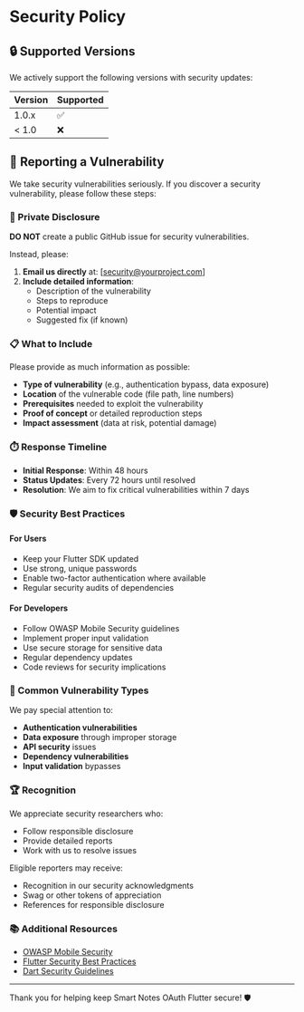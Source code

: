 # Security Policy

## 🔒 Supported Versions

We actively support the following versions with security updates:

| Version | Supported          |
| ------- | ------------------ |
| 1.0.x   | :white_check_mark: |
| < 1.0   | :x:                |

## 🚨 Reporting a Vulnerability

We take security vulnerabilities seriously. If you discover a security vulnerability, please follow these steps:

### 📧 Private Disclosure

**DO NOT** create a public GitHub issue for security vulnerabilities.

Instead, please:

1. **Email us directly** at: [security@yourproject.com]
2. **Include detailed information**:
   - Description of the vulnerability
   - Steps to reproduce
   - Potential impact
   - Suggested fix (if known)

### 📋 What to Include

Please provide as much information as possible:

- **Type of vulnerability** (e.g., authentication bypass, data exposure)
- **Location** of the vulnerable code (file path, line numbers)
- **Prerequisites** needed to exploit the vulnerability
- **Proof of concept** or detailed reproduction steps
- **Impact assessment** (data at risk, potential damage)

### ⏱️ Response Timeline

- **Initial Response**: Within 48 hours
- **Status Updates**: Every 72 hours until resolved
- **Resolution**: We aim to fix critical vulnerabilities within 7 days

### 🛡️ Security Best Practices

#### For Users

- Keep your Flutter SDK updated
- Use strong, unique passwords
- Enable two-factor authentication where available
- Regular security audits of dependencies

#### For Developers

- Follow OWASP Mobile Security guidelines
- Implement proper input validation
- Use secure storage for sensitive data
- Regular dependency updates
- Code reviews for security implications

### 🎯 Common Vulnerability Types

We pay special attention to:

- **Authentication vulnerabilities**
- **Data exposure** through improper storage
- **API security** issues
- **Dependency vulnerabilities**
- **Input validation** bypasses

### 🏆 Recognition

We appreciate security researchers who:
- Follow responsible disclosure
- Provide detailed reports
- Work with us to resolve issues

Eligible reporters may receive:
- Recognition in our security acknowledgments
- Swag or other tokens of appreciation
- References for responsible disclosure

### 📚 Additional Resources

- [OWASP Mobile Security](https://owasp.org/www-project-mobile-security/)
- [Flutter Security Best Practices](https://flutter.dev/docs/deployment/android#reviewing-the-build-configuration)
- [Dart Security Guidelines](https://dart.dev/guides/language/effective-dart/design#prefer-making-declarations-private)

---

Thank you for helping keep Smart Notes OAuth Flutter secure! 🛡️

